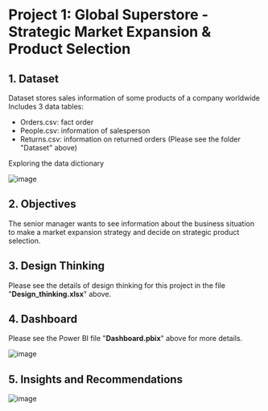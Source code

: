 # Project 1: Global Superstore - Strategic Market Expansion & Product Selection

## 1. Dataset
Dataset stores sales information of some products of a company worldwide
Includes 3 data tables: 
- Orders.csv: fact order
- People.csv: information of salesperson
- Returns.csv: information on returned orders
(Please see the folder "Dataset" above)

Exploring the data dictionary

![image](https://github.com/user-attachments/assets/134a91ac-a297-49ef-9e0e-794586c92754)


## 2. Objectives
The senior manager wants to see information about the business situation to make a market expansion strategy and decide on strategic product selection.


## 3. Design Thinking
Please see the details of design thinking for this project in the file "**Design_thinking.xlsx**" above.


## 4. Dashboard
Please see the Power BI file "**Dashboard.pbix**" above for more details.

![image](https://github.com/user-attachments/assets/e60658f7-3ed0-4013-aef4-add0f84dd6c5)


## 5. Insights and Recommendations

![image](https://github.com/user-attachments/assets/952adb67-1047-4e4d-8b78-ba850ab12c42)

